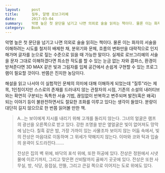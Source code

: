 ```yaml
---
layout:     post
title:      질투, 알랭 로브그리예
date:       2017-03-04
summary:    악명 높은 첫 문단을 넘기고 나면 의외로 술술 읽히는 책이다. 물론 이는 화자의 서술을 이해하려는 시도를 철저히 배제한 채, 분위기와 문체, 흐름의 변화만을 대략적으로 인지해가며 글자를 눈으로 짚는 수준으로 읽을 때 가능한 말이다. 실제로 로브그리예의 서술을 문자 그대로 이해하겠다면 최소한 작도를 할 수 있는 눈금 없는 자와 콤파스, 환경이 받쳐준다면 3D MAX 같은 빛과 그림자를 입체 공간에서 손쉽게 구현할 수 있는 프로그램이 필요할 것이다. 반쯤은 진지한 농담이다.
category:   Book
---
```


악명 높은 첫 문단을 넘기고 나면 의외로 술술 읽히는 책이다. 물론 이는 화자의 서술을 이해하려는 시도를 철저히 배제한 채, 분위기와 문체, 흐름의 변화만을 대략적으로 인지해가며 글자를 눈으로 짚는 수준으로 읽을 때 가능한 말이다. 실제로 로브그리예의 서술을 문자 그대로 이해하겠다면 최소한 작도를 할 수 있는 눈금 없는 자와 콤파스, 환경이 받쳐준다면 3D MAX 같은 빛과 그림자를 입체 공간에서 손쉽게 구현할 수 있는 프로그램이 필요할 것이다. 반쯤은 진지한 농담이다.

해설을 읽고 나서야 이 실험적인 문체의 의미에 대해 이해하게 되었는데 "질투"라는 제목, 1인칭이지만 스스로의 존재를 드러내지 않는 관찰자의 시점, 기존의 소설의 내러티브와는 확연히 구분되는 독특한 서술 기법, 끊임없이 반복하고 변주되며 발전(혹은 왜곡)되는 이야기 등이 불완전하면서도 절묘한 조화를 이루고 있다는 생각이 들었다. 분량이 대단히 길지 않으므로 한 번쯤 읽어볼 만한 책.

> A...는 보이에게 지시를 내리기 위해 고개를 돌리지 않는다. 그녀의 얼굴은 램프의 광선을 오른쪽으로 받고 있다. 강한 조명을 받은 옆얼굴은 빛이 없어져도 망막에 남는다. 칠흑 같은 밤, 가장 가까이 있는 사물조차 보이지 않는 어둠 속에서, 빛의 잔상은 마음대로 이동하며 그 위세가 약해지지 않는다. 이마와 코와 턱과 입술의 윤곽이 도드라진다.......
>
> 잔상은 집의 벽 위에, 바닥의 포석 위에, 또한 허공에 있다. 잔상은 정원에서 시냇물에 이르기까지, 그리고 맞은편 산비탈까지 골짜기 곳곳에 있다. 잔상은 또한 사무실, 방, 식당, 응접실, 안뜰, 그리고 큰길 쪽으로 이어지는 도로 위에도 있다.

